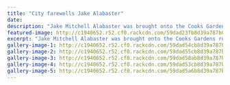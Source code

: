 ```yaml
---
title: "City farewells Jake Alabaster"
date: 
description: "Jake Mitchell Alabaster was brought onto the Cooks Gardens rugby field one final time in front of his biggest crowd yesterday afternoon..."
featured-image: http://c1940652.r52.cf0.rackcdn.com/59dad23fb8d39a787b00034c/Jake-crowd-in-rain.jpg
excerpt: "Jake Mitchell Alabaster was brought onto the Cooks Gardens rugby field one final time in front of his biggest crowd yesterday afternoon."
gallery-image-1: http://c1940652.r52.cf0.rackcdn.com/59dad54cb8d39a787b000354/Jake-carrying-him.jpg
gallery-image-2: http://c1940652.r52.cf0.rackcdn.com/59dad55cb8d39a787b000356/jake-casket.jpg
gallery-image-3: http://c1940652.r52.cf0.rackcdn.com/59dad58ab8d39a787b00035a/Jake-crowd-in-rain.jpg
gallery-image-4: http://c1940652.r52.cf0.rackcdn.com/59dad53cb8d39a787b000352/Jake-haka.jpg
gallery-image-5: http://c1940652.r52.cf0.rackcdn.com/59dad5a6b8d39a787b00035c/Jake-walking-after.jpg
---
```

